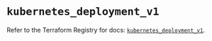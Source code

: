 # `kubernetes_deployment_v1`

Refer to the Terraform Registry for docs: [`kubernetes_deployment_v1`](https://registry.terraform.io/providers/hashicorp/kubernetes/2.28.1/docs/resources/deployment_v1).
